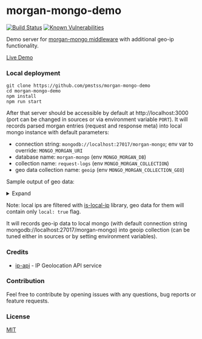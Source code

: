 # morgan-mongo-demo
[![Build Status](https://travis-ci.com/pmstss/morgan-mongo-demo.svg?branch=master)](https://travis-ci.com/pmstss/morgan-mongo-demo) [![Known Vulnerabilities](https://snyk.io/test/github/pmstss/morgan-mongo/badge.svg?targetFile=package.json)](https://snyk.io/test/github/pmstss/morgan-mongo-demo?targetFile=package.json)

Demo server for [morgan-mongo middleware](https://github.com/pmstss/morgan-mongo) with additional geo-ip functionality.

[Live Demo](https://morgan-mongo-demo.herokuapp.com)

### Local deployment
    git clone https://github.com/pmstss/morgan-mongo-demo
    cd morgan-mongo-demo
    npm install
    npm run start

After that server should be accessible by default at http://localhost:3000 (port can be changed in sources or via environment variable `PORT`).
It will records parsed morgan entries (request and response meta) into local mongo instance with default parameters:
* connection string: `mongodb://localhost:27017/morgan-mongo`; env var to override: `MONGO_MORGAN_URI`
* database name: `morgan-mongo` (env `MONGO_MORGAN_DB`)
* collection name: `request-logs` (env `MONGO_MORGAN_COLLECTION`)
* geo data collection name: `geoip` (env `MONGO_MORGAN_COLLECTION_GEO`)

Sample output of geo data:
<details>
<summary>Expand</summary>

```json
{
    "as" : "AS15169 Google LLC",
    "city" : "Mountain View",
    "country" : "United States",
    "countryCode" : "US",
    "isp" : "Level 3 Communications",
    "lat" : 37.4229,
    "lon" : -122.085,
    "org" : "Google Inc.",
    "query" : "8.8.8.8",
    "region" : "CA",
    "regionName" : "California",
    "status" : "success",
    "timezone" : "America/Los_Angeles",
    "zip" : "94043"
}
```

</details>


Note: local ips are filtered with [is-local-ip](https://github.com/DylanPiercey/is-local-ip) library, geo data for them will contain only `local: true` flag.

It will records geo-ip data to local mongo (with default connection string mongodb://localhost:27017/morgan-mongo) into geoip collection (can be tuned either in sources or by setting environment variables).
   
### Credits
* [ip-api](http://ip-api.com/) - IP Geolocation API service   
   
### Contribution
Feel free to contribute by opening issues with any questions, bug reports or feature requests.

### License
  [MIT](LICENSE)
